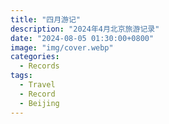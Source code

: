 ```yaml
---
title: "四月游记"
description: "2024年4月北京旅游记录"
date: "2024-08-05 01:30:00+0800"
image: "img/cover.webp"
categories:
  - Records
tags:
  - Travel
  - Record
  - Beijing
---
```

